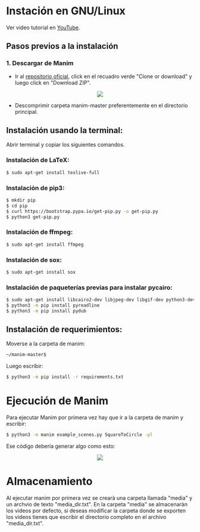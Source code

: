 # Instación en GNU/Linux

Ver video tutorial en [YouTube](https://www.youtube.com/watch?v=dwiBKFTJWY8).

## Pasos previos a la instalación

### 1. Descargar de Manim 

* Ir al [repositorio oficial](https://github.com/3b1b/manim), click en el recuadro verde "Clone or download" y luego click en "Download ZIP".

<p align="center"><img src ="/Español/0_instalacion/gnuLinux/gifs/manimDescarga.png" /></p>

* Descomprimir carpeta manim-master preferentemente en el directorio principal.


## Instalación usando la terminal:
Abrir terminal y copiar los siguientes comandos.
### Instalación de LaTeX:

```sh
$ sudo apt-get install texlive-full
```

### Instalación de pip3:

```sh
$ mkdir pip
$ cd pip
$ curl https://bootstrap.pypa.io/get-pip.py -o get-pip.py
$ python3 get-pip.py
```

### Instalación de ffmpeg:

```sh
$ sudo apt-get install ffmpeg
```

### Instalación de sox:

```sh
$ sudo apt-get install sox
```

### Instalación de paqueterías previas para instalar pycairo:

```sh
$ sudo apt-get install libcairo2-dev libjpeg-dev libgif-dev python3-dev libffi-dev
$ python3 -m pip install pyreadline
$ python3 -m pip install pydub
```


## Instalación de requerimientos:
Moverse a la carpeta de manim:

```sh
~/manim-master$
```

Luego escribir:

```sh
$ python3 -m pip install -r requirements.txt
```

# Ejecución de Manim

Para ejecutar Manim por primera vez hay que ir a la carpeta de manim y escribir:

```sh
$ python3 -m manim example_scenes.py SquareToCircle -pl
```

Ese código debería generar algo como esto:

<p align="center"><img src ="/Español/0_instalacion/gnuLinux/gifs/compilacion.gif" /></p>

# Almacenamiento
Al ejecutar manim por primera vez se crearà una carpeta llamada "media" y un archvio de texto "media_dir.txt". En la carpeta "media" se almacenaràn los videos por defecto, si deseas modificar la carpeta donde se exporten los videos tienes que escribir el directorio completo en el archivo "media_dir.txt".
